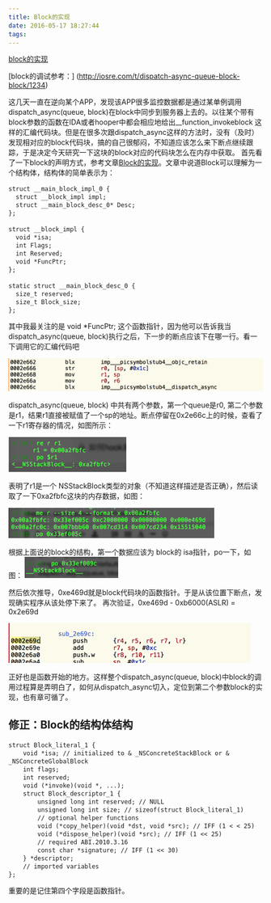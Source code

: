 ```yaml
---
title: Block的实现
date: 2016-05-17 18:27:44
tags:
---
```


[block的实现](http://linlexus.com/implementation_of_block/)
 
[block的调试参考：]
(http://iosre.com/t/dispatch-async-queue-block-block/1234)

这几天一直在逆向某个APP，发现该APP很多监控数据都是通过某单例调用dispatch_async(queue, block)在block中同步到服务器上去的。以往某个带有block参数的函数在IDA或者hooper中都会相应地给出__function_invokeblock 这样的汇编代码块。但是在很多次跟dispatch_async这样的方法时，没有（及时）发现相对应的block代码块，搞的自己很郁闷，不知道应该怎么来下断点继续跟踪，于是决定今天研究一下这块的block对应的代码块怎么在内存中获取。
首先看了一下block的声明方式，参考文章[Block的实现]((http://linlexus.com/implementation_of_block/))。文章中说道Block可以理解为一个结构体，结构体的简单表示为：

```
struct __main_block_impl_0 {  
  struct __block_impl impl;
  struct __main_block_desc_0* Desc;
};

struct __block_impl {  
  void *isa;
  int Flags;
  int Reserved;
  void *FuncPtr;
};

static struct __main_block_desc_0 {  
  size_t reserved;
  size_t Block_size;
};
```
其中我最关注的是 void *FuncPtr; 这个函数指针，因为他可以告诉我当dispatch_async(queue, block)执行之后，下一步的断点应该下在哪一行。看一下调用它的汇编代码吧

![block1](../img/block1.png)

dispatch_async(queue, block) 中共有两个参数，第一个queue是r0, 第二个参数是r1，结果r1直接被赋值了一个sp的地址。断点停留在0x2e66c上的时候，查看了一下r1寄存器的情况，如图所示：

![block2](../img/block2.png)

表明了r1是一个 NSStackBlock类型的对象（不知道这样描述是否正确），然后读取了一下0xa2fbfc这块的内存数据，如图：

![block3](../img/block3.png)

根据上面说的block的结构，第一个数据应该为 block的 isa指针，po一下，如图：
![block4](../img/block4.png)

然后依次推导，0xe469d就是block代码块的函数指针。于是从该位置下断点，发现确实程序从该处停下来了。
再次验证，0xe469d - 0xb6000(ASLR) = 0x2e69d 

![block5](../img/block5.png)

正好也是函数开始的地方。这样整个dispatch_async(queue, block)中block的调用过程算是弄明白了，如何从dispatch_async切入，定位到第二个参数block的实现，也有章可循了。


## 修正：Block的结构体结构

```
struct Block_literal_1 {
    void *isa; // initialized to & _NSConcreteStackBlock or & _NSConcreteGlobalBlock
    int flags;
    int reserved;
    void (*invoke)(void *, ...);
    struct Block_descriptor_1 {
        unsigned long int reserved; // NULL
        unsigned long int size; // sizeof(struct Block_literal_1)
        // optional helper functions
        void (*copy_helper)(void *dst, void *src); // IFF (1 < < 25)
        void (*dispose_helper)(void *src); // IFF (1 << 25)
        // required ABI.2010.3.16
        const char *signature; // IFF (1 << 30)
    } *descriptor;
    // imported variables
};
```

重要的是记住第四个字段是函数指针。